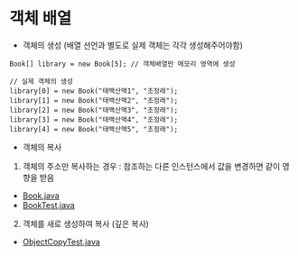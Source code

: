# 객체 배열
- 객체의 생성 (배열 선언과 별도로 실제 객체는 각각 생성해주어야함)
```
Book[] library = new Book[5]; // 객체배열만 메모리 영역에 생성

// 실제 객체의 생성
library[0] = new Book("태백산맥1", "조정래");
library[1] = new Book("태백산맥2", "조정래");
library[2] = new Book("태백산맥3", "조정래");
library[3] = new Book("태백산맥4", "조정래");
library[4] = new Book("태백산맥5", "조정래");
```

- 객체의 복사
1) 객체의 주소만 복사하는 경우 : 참조하는 다른 인스턴스에서 값을 변경하면 같이 영향을 받음
- [Book.java](Book.java)
- [BookTest.java](BookTest.java)
2) 객체를 새로 생성하여 복사 (깊은 복사)
- [ObjectCopyTest.java](ObjectCopyTest.java)